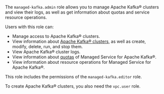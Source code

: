 The `managed-kafka.admin` role allows you to manage Apache Kafka® clusters and view their logs, as well as get information about quotas and service resource operations.

Users with this role can:
* Manage access to Apache Kafka® clusters.
* View information about [Apache Kafka® clusters](../../managed-kafka/concepts/index.md), as well as create, modify, delete, run, and stop them.
* View Apache Kafka® cluster logs.
* View information about [quotas](../../managed-kafka/concepts/limits.md#mkf-quotas) of Managed Service for Apache Kafka®.
* View information about resource operations for Managed Service for Apache Kafka®.

This role includes the permissions of the `managed-kafka.editor` role.

To create Apache Kafka® clusters, you also need the `vpc.user` role.